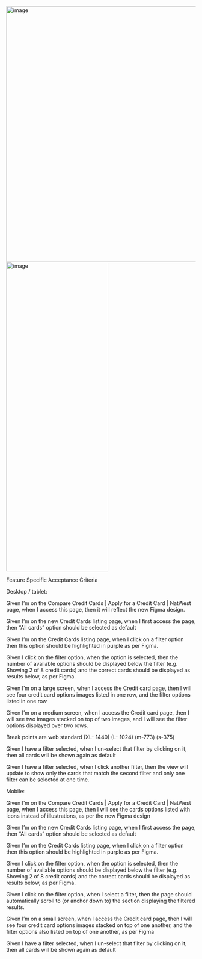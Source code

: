 <img width="998" height="680" alt="image" src="https://github.com/user-attachments/assets/64db2e00-4f17-4dae-8ae8-3509149f8779" />
<img width="271" height="822" alt="image" src="https://github.com/user-attachments/assets/8855e65e-1965-40a5-9e89-d17bb5dad9c0" />

Feature Specific Acceptance Criteria

Desktop / tablet:

Given I’m on the Compare Credit Cards | Apply for a Credit Card | NatWest page, when I access this page, then it will reflect the new Figma design.

Given I’m on the new Credit Cards listing page, when I first access the page, then “All cards” option should be selected as default

Given I’m on the Credit Cards listing page, when I click on a filter option then this option should be highlighted in purple as per Figma.

Given I click on the filter option, when the option is selected, then the number of available options should be displayed below the filter (e.g. Showing 2 of 8 credit cards) and the correct cards should be displayed as results below, as per Figma.

Given I’m on a large screen, when I access the Credit card page, then I will see four credit card options images listed in one row, and the filter options listed in one row

Given I’m on a medium screen, when I access the Credit card page, then I will see two images stacked on top of two images, and I will see the filter options displayed over two rows.

Break points are web standard (XL- 1440) (L- 1024) (m-773) (s-375)

Given I have a filter selected, when I un-select that filter by clicking on it, then all cards will be shown again as default

Given I have a filter selected, when I click another filter, then the view will update to show only the cards that match the second filter and only one filter can be selected at one time.

Mobile:

Given I’m on the Compare Credit Cards | Apply for a Credit Card | NatWest page, when I access this page, then I will see the cards options listed with icons instead of illustrations,  as per the new Figma design

Given I’m on the new Credit Cards listing page, when I first access the page, then “All cards” option should be selected as default

Given I’m on the Credit Cards listing page, when I click on a filter option then this option should be highlighted in purple as per Figma.

Given I click on the filter option, when the option is selected, then the number of available options should be displayed below the filter (e.g. Showing 2 of 8 credit cards) and the correct cards should be displayed as results below, as per Figma.

Given I click on the filter option, when I select a filter, then the page should automatically scroll to (or anchor down to) the section displaying the filtered results.

Given I’m on a small screen, when I access the Credit card page, then I will see four credit card options images stacked on top of one another, and the filter options also listed on top of one another, as per Figma

Given I have a filter selected, when I un-select that filter by clicking on it, then all cards will be shown again as default
